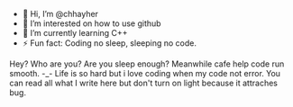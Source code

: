 - 👋 Hi, I’m @chhayher
- 👀 I’m interested on how to use github
- 🌱 I’m currently learning C++
- ⚡ Fun fact: Coding no sleep, sleeping no code.

Hey? Who are you?
Are you sleep enough?
Meanwhile cafe help code run smooth. -_-
Life is so hard but i love coding when my code not error.
You can read all what I write here but don't turn on light because it attraches bug.


